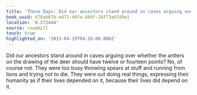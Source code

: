 ```yaml
---
title: 'These Days: Did our ancestors stand around in caves arguing over whether…'
book_uuid: d78ab67b-ed71-46fa-860f-28f73ad7d9e1
location: '0.272444'
source: readmill
touch: true
highlighted_on: '2013-04-19T04:16:08.000Z'
---
```


Did our ancestors stand around in caves arguing over whether the antlers on the drawing of the deer should have twelve or fourteen points? No, of course not. They were too busy throwing spears at stuff and running from lions and trying not to die. They were out doing real things, expressing their humanity as if their lives depended on it, because their lives did depend on it.